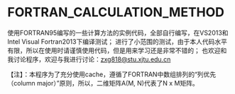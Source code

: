# FORTRAN_CALCULATION_METHOD
使用FORTRAN95编写的一些计算方法的实例代码，全部自行编写，在VS2013和Intel Visual Fortran2013下编译测试；
进行了小范围的测试，由于本人代码水平有限，所以在使用时请谨慎使用代码，但是用来学习还是非常不错的；
也欢迎和我讨论程序，欢迎与我进行讨论：zxg818@stu.xjtu.edu.cn

【注】：本程序为了充分使用cache，遵循了FORTRAN中数组排列的“列优先（column major）”原则，所以，二维矩阵A(M, N)代表了N x M矩阵。

